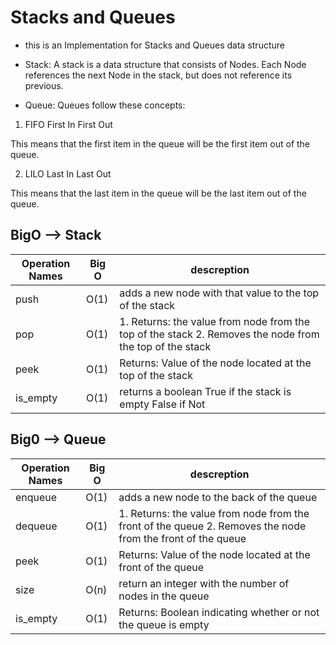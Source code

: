 # Stacks and Queues

- this is an Implementation for Stacks and Queues data structure

- Stack: A stack is a data structure that consists of Nodes. Each Node references the next Node in the stack,     but does not reference its previous.

- Queue: Queues follow these concepts:

1. FIFO
First In First Out

This means that the first item in the queue will be the first item out of the queue.

2. LILO
Last In Last Out

This means that the last item in the queue will be the last item out of the queue.

## BigO --> Stack

| Operation Names | Big O |descreption|
| ----------- | ----------- |---------|
| push | O(1) |adds a new node with that value to the top of the stack|
| pop | O(1) |1.  Returns: the value from node from the top of the stack 2. Removes the node from the top of the stack|
| peek | O(1) | Returns: Value of the node located at the top of the stack|
|is_empty| O(1)|returns a boolean True if the stack is empty False if Not |

## Big0 --> Queue

| Operation Names | Big O |descreption|
| ----------- | ----------- |-----------|
| enqueue | O(1) |adds a new node to the back of the queue|
| dequeue | O(1) |1.  Returns: the value from node from the front of the queue 2. Removes the node from the front of the queue|
| peek | O(1) | Returns: Value of the node located at the front of the queue|
|size|O(n)|  return an integer with the number of nodes in the queue|
|is_empty| O(1)| Returns: Boolean indicating whether or not the queue is empty|





